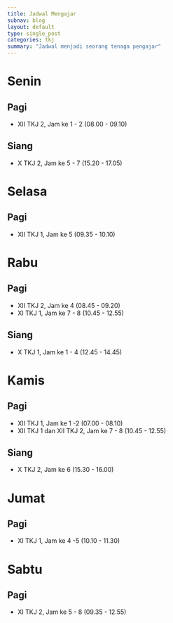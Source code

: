 ```yaml
---
title: Jadwal Mengajar 
subnav: blog
layout: default
type: single_post
categories: tkj
summary: "Jadwal menjadi seorang tenaga pengajar"
---
```

# Senin
## Pagi
- XII TKJ 2, Jam ke 1 - 2 (08.00 - 09.10)
## Siang
- X TKJ 2, Jam ke 5 - 7 (15.20 - 17.05)

# Selasa
## Pagi
- XII TKJ 1, Jam ke 5 (09.35 - 10.10)

# Rabu
## Pagi
- XII TKJ 2, Jam ke 4 (08.45 - 09.20)
- XI TKJ 1, Jam ke 7 - 8 (10.45 - 12.55)
## Siang
- X TKJ 1, Jam ke 1 - 4 (12.45 - 14.45)

# Kamis
## Pagi
- XII TKJ 1, Jam ke 1 -2 (07.00 - 08.10)
- XII TKJ 1 dan XII TKJ 2, Jam ke 7 - 8 (10.45 - 12.55)
## Siang
- X TKJ 2, Jam ke 6 (15.30 - 16.00)

# Jumat
## Pagi
- XI TKJ 1, Jam ke 4 -5 (10.10 - 11.30)

# Sabtu
## Pagi
- XI TKJ 2, Jam ke 5 - 8 (09.35 - 12.55)